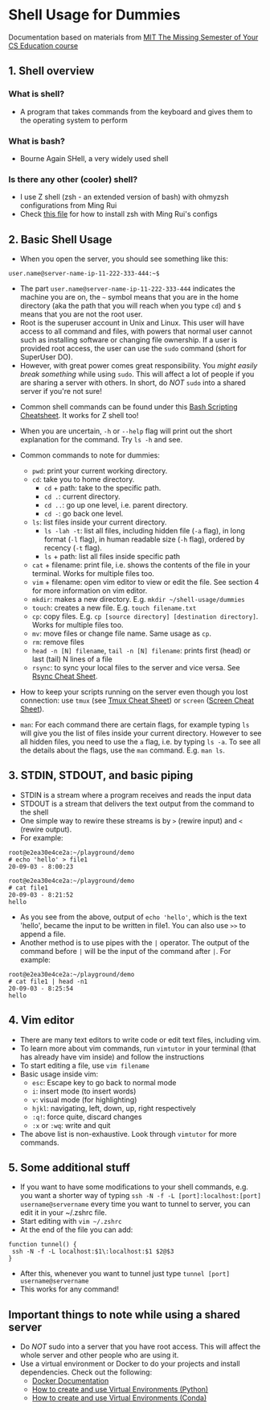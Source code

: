 # Shell Usage for Dummies
Documentation based on materials from [MIT The Missing Semester of Your CS Education course](https://missing.csail.mit.edu)

## 1. Shell overview
### What is shell?
* A program that takes commands from the keyboard and gives them to the operating system to perform
### What is bash?
* Bourne Again SHell, a very widely used shell
### Is there any other (cooler) shell?
* I use Z shell (zsh - an extended version of bash) with ohmyzsh configurations from Ming Rui 
* Check [this file](https://github.com/yoongtr/Shell-Usage-Documentation/blob/master/How%20to%20install%20ZSH%20with%20docker.md) for how to install zsh with Ming Rui's configs

## 2. Basic Shell Usage
* When you open the server, you should see something like this:
 ```shell
 user.name@server-name-ip-11-222-333-444:~$
 ```
  - The part `user.name@server-name-ip-11-222-333-444` indicates the machine you are on, the `~` symbol means that you are in the home directory (aka the path that you will reach when you type `cd`) and `$` means that you are not the root user.
  - Root is the superuser account in Unix and Linux. This user will have access to all command and files, with powers that normal user cannot such as installing software or changing file ownership. If a user is provided root access, the user can use the `sudo` command (short for SuperUser DO). 
  - However, with great power comes great responsibility. You _might easily break something_ while using `sudo`. This will affect a lot of people if you are sharing a server with others. In short, do _NOT_ `sudo` into a shared server if you're not sure!

* Common shell commands can be found under this [Bash Scripting Cheatsheet](https://devhints.io/bash). It works for Z shell too!

* When you are uncertain, `-h` or `--help` flag will print out the short explanation for the command. Try `ls -h` and see.

* Common commands to note for dummies:
  - `pwd`: print your current working directory.
  - `cd`: take you to home directory.
      - `cd` + path: take to the specific path.
      - `cd .`: current directory.
      - `cd ..`: go up one level, i.e. parent directory.
      - `cd -`: go back one level.
  - `ls`: list files inside your current directory.
      - `ls -lah -t`: list all files, including hidden file (`-a` flag), in long format (`-l` flag), in human readable size (`-h` flag), ordered by recency (`-t` flag).
      - `ls` + path: list all files inside specific path
  - `cat` + filename: print file, i.e. shows the contents of the file in your terminal. Works for multiple files too.
  - `vim` + filename: open vim editor to view or edit the file. See section 4 for more information on vim editor.
  - `mkdir`: makes a new directory. E.g. `mkdir ~/shell-usage/dummies`
  - `touch`: creates a new file. E.g. `touch filename.txt`
  - `cp`: copy files. E.g. `cp [source directory] [destination directory]`. Works for multiple files too.
  - `mv`: move files or change file name. Same usage as `cp`.
  - `rm`: remove files
  - `head -n [N] filename`, `tail -n [N] filename`: prints first (head) or last (tail) N lines of a file
  - `rsync`: to sync your local files to the server and vice versa. See [Rsync Cheat Sheet](https://devhints.io/rsync).
  
* How to keep your scripts running on the server even though you lost connection: use `tmux` (see [Tmux Cheat Sheet](https://tmuxcheatsheet.com)) or `screen` ([Screen Cheat Sheet](https://gist.github.com/jctosta/af918e1618682638aa82)).
  
* `man`: For each command there are certain flags, for example typing `ls` will give you the list of files inside your current directory. However to see all hidden files, you need to use the `a` flag, i.e. by typing `ls -a`. To see all the details about the flags, use the `man` command. E.g. `man ls`.

## 3. STDIN, STDOUT, and basic piping
* STDIN is a stream where a program receives and reads the input data
* STDOUT is a stream that delivers the text output from the command to the shell
* One simple way to rewire these streams is by `>` (rewire input) and `<` (rewire output).
* For example:
```shell
root@e2ea30e4ce2a:~/playground/demo
# echo 'hello' > file1                                                                             20-09-03 - 8:00:23

root@e2ea30e4ce2a:~/playground/demo
# cat file1                                                                                        20-09-03 - 8:21:52
hello
```
* As you see from the above, output of `echo 'hello'`, which is the text 'hello', became the input to be written in file1. You can also use `>>` to append a file.
* Another method is to use pipes with the `|` operator. The output of the command before `|` will be the input of the command after `|`. For example:
```shell
root@e2ea30e4ce2a:~/playground/demo
# cat file1 | head -n1                                                                             20-09-03 - 8:25:54
hello
```

## 4. Vim editor
* There are many text editors to write code or edit text files, including vim.
* To learn more about vim commands, run `vimtutor` in your terminal (that has already have vim inside) and follow the instructions
* To start editing a file, use `vim filename`
* Basic usage inside vim:
  - `esc`: Escape key to go back to normal mode
  - `i`: insert mode (to insert words)
  - `v`: visual mode (for highlighting)
  - `hjkl`: navigating, left, down, up, right respectively
  - `:q!`: force quite, discard changes
  - `:x` or `:wq`: write and quit
* The above list is non-exhaustive. Look through `vimtutor` for more commands.

## 5. Some additional stuff
* If you want to have some modifications to your shell commands, e.g. you want a shorter way of typing `ssh -N -f -L [port]:localhost:[port] username@servername` every time you want to tunnel to server, you can edit it in your ~/.zshrc file.
* Start editing with `vim ~/.zshrc`
* At the end of the file you can add:
```shell
function tunnel() {
 ssh -N -f -L localhost:$1\:localhost:$1 $2@$3
}
```
* After this, whenever you want to tunnel just type `tunnel [port] username@servername`
* This works for any command!

## Important things to note while using a shared server
* Do _NOT_ sudo into a server that you have root access. This will affect the whole server and other people who are using it.
* Use a virtual environment or Docker to do your projects and install dependencies. Check out the following:
  - [Docker Documentation](https://docs.docker.com/reference/)
  - [How to create and use Virtual Environments (Python)](https://realpython.com/python-virtual-environments-a-primer/#why-the-need-for-virtual-environments)
  - [How to create and use Virtual Environments (Conda)](https://docs.conda.io/projects/conda/en/latest/user-guide/tasks/manage-environments.html)
